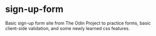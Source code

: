 # sign-up-form

Basic sign-up form site from The Odin Project to practice forms, basic client-side validation, and some newly learned css features.